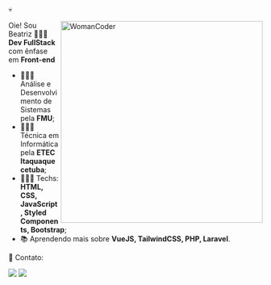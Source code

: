 💀

<img src="https://user-images.githubusercontent.com/72886481/128661043-93cec271-f4a5-4f04-a4ab-59f4fa46f7cf.png" min-width="400px" max-width="400px" width="400px" align="right" alt="WomanCoder">

<p align="left"> 
  Oie! Sou Beatriz 👩🏾‍🦱<br> <strong>Dev FullStack</strong> com ênfase em <strong>Front-end</strong> <br>
 
- 👩🏽‍🎓 Análise e Desenvolvimento de Sistemas pela **FMU**;
- 👩🏽‍🎓 Técnica em Informática pela **ETEC Itaquaquecetuba**;
- 👩🏾‍💻 Techs: **HTML, CSS, JavaScript, Styled Components, Bootstrap**;
- 📚 Aprendendo mais sobre **VueJS, TailwindCSS, PHP, Laravel**.
</p>

<p align="left">
  💌 Contato:
</p>

<p align="left">
  <a href="mailto:beatrizsantanajob@gmail.com" alt="Gmail" target="_blank">
  <img src="https://img.shields.io/badge/-Gmail-FF0000?style=flat-square&labelColor=FF0000&logo=gmail&logoColor=white" /></a>

  <a href="https://linkedin.com/in/beatrizsantanarosa" alt="Linkedin" target="_blank">
  <img src="https://img.shields.io/badge/-Linkedin-0e76a8?style=flat-square&logo=Linkedin&logoColor=white" /></a>
</p>  
